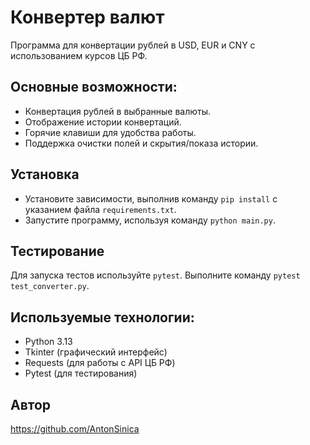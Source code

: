 # Конвертер валют

Программа для конвертации рублей в USD, EUR и CNY с использованием курсов ЦБ РФ.

## Основные возможности:
- Конвертация рублей в выбранные валюты.
- Отображение истории конвертаций.
- Горячие клавиши для удобства работы.
- Поддержка очистки полей и скрытия/показа истории.

## Установка
- Установите зависимости, выполнив команду `pip install` с указанием файла `requirements.txt`.
- Запустите программу, используя команду `python main.py`.

## Тестирование
Для запуска тестов используйте `pytest`. Выполните команду `pytest test_converter.py`.

## Используемые технологии:
- Python 3.13
- Tkinter (графический интерфейс)
- Requests (для работы с API ЦБ РФ)
- Pytest (для тестирования)

## Автор
https://github.com/AntonSinica
